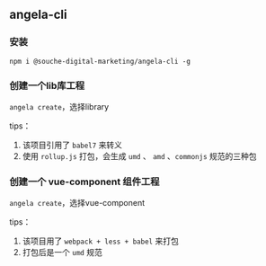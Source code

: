 ## angela-cli

### 安装
`npm i @souche-digital-marketing/angela-cli -g`

### 创建一个lib库工程
`angela create`，选择library

tips：

1. 该项目引用了 `babel7` 来转义
2. 使用 `rollup.js` 打包，会生成 `umd` 、 `amd` 、`commonjs` 规范的三种包

### 创建一个 vue-component 组件工程
`angela create`，选择vue-component

tips：

1. 该项目用了 `webpack + less + babel` 来打包
2. 打包后是一个 `umd` 规范

